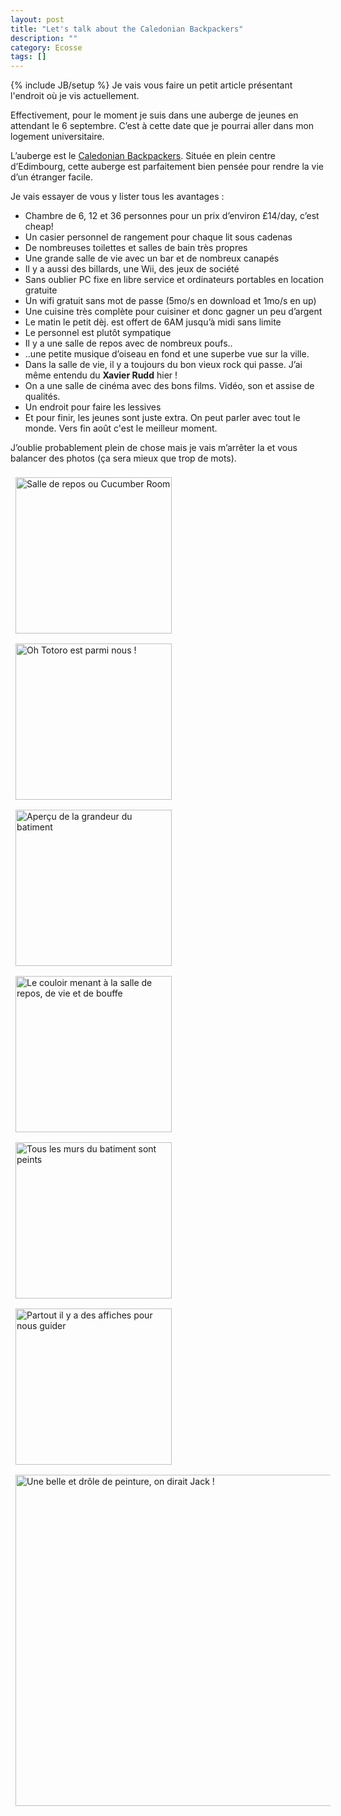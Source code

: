 ```yaml
---
layout: post
title: "Let's talk about the Caledonian Backpackers"
description: ""
category: Ecosse
tags: []
---
```

{% include JB/setup %}
Je vais vous faire un petit article présentant l'endroit où je vis actuellement.

Effectivement, pour le moment je suis dans une auberge de jeunes en attendant le 6 septembre. C’est à cette date que je pourrai aller dans mon logement universitaire.

L’auberge est le [Caledonian Backpackers](http://caledonianbackpackers.com/). Située en plein centre d’Edimbourg, cette auberge est parfaitement bien pensée pour rendre la vie d’un étranger facile.

Je vais essayer de vous y lister tous les avantages :

<!-- break -->

- Chambre de 6, 12 et 36 personnes pour un prix d’environ £14/day, c’est cheap!
- Un casier personnel de rangement pour chaque lit sous cadenas
- De nombreuses toilettes et salles de bain très propres
- Une grande salle de vie avec un bar et de nombreux canapés
- Il y a aussi des billards, une Wii, des jeux de société
- Sans oublier PC fixe en libre service et ordinateurs portables en location gratuite
- Un wifi gratuit sans mot de passe (5mo/s en download et 1mo/s en up)
- Une cuisine très complète pour cuisiner et donc gagner un peu d’argent
- Le matin le petit dèj. est offert de 6AM jusqu’à midi sans limite
- Le personnel est plutôt sympatique
- Il y a une salle de repos avec de nombreux poufs..
- ..une petite musique d’oiseau en fond et une superbe vue sur la ville.
- Dans la salle de vie, il y a toujours du bon vieux rock qui passe. J’ai même entendu du **Xavier Rudd** hier !
- On a une salle de cinéma avec des bons films. Vidéo, son et assise de qualités. 
- Un endroit pour faire les lessives
- Et pour finir, les jeunes sont juste extra. On peut parler avec tout le monde. Vers fin août c'est le meilleur moment.  

J’oublie probablement plein de chose mais je vais m’arrêter la et vous balancer des photos (ça sera mieux que trop de mots).

<img src="{{BASE_PATH}}/data/CaledonianCucumberRoom.jpg" alt="Salle de repos ou Cucumber Room" style="display: inline-block; margin: 8px;" width="250px" />
<img src="{{BASE_PATH}}/data/Caledoniantotoro.jpg" alt="Oh Totoro est parmi nous !" style="display: inline-block; margin: 8px;" width="250px" />
<img src="{{BASE_PATH}}/data/CaledonianEscalier.jpg" alt="Aperçu de la grandeur du batiment" style="display: inline-block; margin: 8px;" width="250px" />
<img src="{{BASE_PATH}}/data/CaledonianCouloir.jpg" alt="Le couloir menant à la salle de repos, de vie et de bouffe" style="display: inline-block; margin: 8px;" width="250px" />
<img src="{{BASE_PATH}}/data/CaledonianCouloirJaune.jpg" alt="Tous les murs du batiment sont peints" style="display: inline-block; margin: 8px;" width="250px" />
<img src="{{BASE_PATH}}/data/CaledonianCouloirRose.jpg" alt="Partout il y a des affiches pour nous guider" style="display: inline-block; margin: 8px;" width="250px" />
<img src="{{BASE_PATH}}/data/CaledonianPeinture.jpg" alt="Une belle et drôle de peinture, on dirait Jack !" style="display: inline-block; margin: 8px;" width="530px" />
